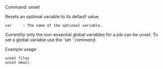 Command:	unset <var>

Resets an optional variable to its default value.

    var		: The name of the optional variable.

Currenltly only the non-essential global variables for a job can be unset. 
To set a global variable use the 'set <var> <value>' command.

Example usage:

	unset files
	unset email
	

